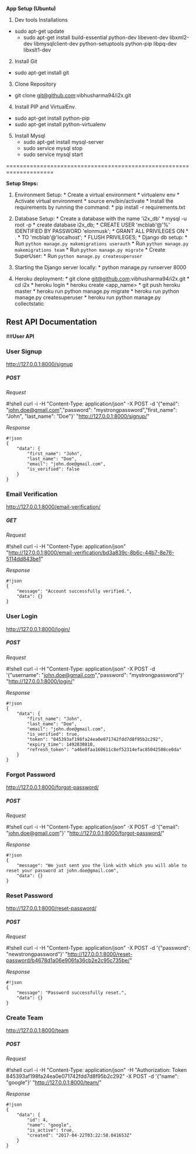 
**App Setup (Ubuntu)**

1. Dev tools Installations
  * sudo apt-get update
	* sudo apt-get install build-essential python-dev libevent-dev libxml2-dev libmysqlclient-dev python-setuptools python-pip libpq-dev libxslt1-dev
2. Install Git
  * sudo apt-get install git
3. Clone Repository
  * git clone git@github.com:vibhusharma94/i2x.git
4. Install PIP and VirtualEnv.
  * sudo apt-get install python-pip
  * sudo apt-get install python-virtualenv
5. Install Mysql
    * sudo apt-get install mysql-server
    * sudo service mysql stop
    * sudo service mysql start
    


====================================================================

**Setup Steps:**


1. Environment Setup:
       * Create a virtual environment
           * virtualenv env
       * Activate virtual environment
           * source env/bin/activate
       * Install the requirements by running the command:
           * pip install -r requirements.txt
               
2. Database Setup:
       * Create a database with the name 'i2x_db'
           * mysql -u root -p
           * create database i2x_db;
           * CREATE USER 'mcblab'@'%' IDENTIFIED BY PASSWORD 'elonmusk';
           * GRANT ALL PRIVILEGES ON * . * TO 'mcblab'@'localhost';
           * FLUSH PRIVILEGES;
       * Django db setup: 
           * Run `python manage.py makemigrations userauth`
           * Run `python manage.py makemigrations team`
           * Run `python manage.py migrate`
       * Create SuperUser: 
           * Run `python manage.py createsuperuser`

3. Starting the Django server locally:
       * python manage.py runserver 8000

4. Heroku deployment:
       * git clone git@github.com:vibhusharma94/i2x.git
       * cd i2x
       * heroku login
       * heroku create <app_name>
       * git push heroku master
       * heroku run python manage.py migrate
       * heroku run python manage.py createsuperuser
       * heroku run python manage.py collectstatic




 Rest API Documentation
-----------------------------

##**User API**

###  **User Signup**
    
  http://127.0.0.1:8000/signup

##### **POST**

*Request*

  #!shell
  curl -i -H "Content-Type: application/json" -X POST  -d '{"email": "john.doe@gmail.com","password": "mystrongpassword","first_name": "John", "last_name": "Doe"}' "http://127.0.0.1:8000/signup/"

*Response*
```
#!json
{
    "data": {
        "first_name": "John",
        "last_name": "Doe",
        "email": "john.doe@gmail.com",
        "is_verified": false
    }
}
```

###  **Email Verification**
    
  http://127.0.0.1:8000/email-verification/<key>

##### **GET**

*Request*

  #!shell
  curl -i -H "Content-Type: application/json" "http://127.0.0.1:8000/email-verification/bd3a839c-8b6c-44b7-8e76-5114dd843be1"

*Response*
```
#!json
{
    "message": "Account successfully verified.",
    "data": {}
}
```

###  **User Login**
    
  http://127.0.0.1:8000/login/

##### **POST**

*Request*

  #!shell
  curl -i -H "Content-Type: application/json" -X POST  -d '{"username": "john.doe@gmail.com","password": "mystrongpassword"}' "http://127.0.0.1:8000/login/"

*Response*
```
#!json
{
    "data": {
        "first_name": "John",
        "last_name": "Doe",
        "email": "john.doe@gmail.com",
        "is_verified": true,
        "token": "845393af198fa24ea0e071742fdd7d8f95b2c292",
        "expiry_time": 1492830810,
        "refresh_token": "a46e8faa160611c8ef52314efac85042508ce0da"
    }
}
```


###  **Forgot Password**
    
  http://127.0.0.1:8000/forgot-password/

##### **POST**

*Request*

  #!shell
  curl -i -H "Content-Type: application/json" -X POST  -d '{"email": "john.doe@gmail.com"}' "http://127.0.0.1:8000/forgot-password/"

*Response*
```
#!json
{
    "message": "We just sent you the link with which you will able to reset your password at john.doe@gmail.com",
    "data": {}
}
```


###  **Reset Password**
    
  http://127.0.0.1:8000/reset-password/<key>

##### **POST**

*Request*

  #!shell
  curl -i -H "Content-Type: application/json" -X POST  -d '{"password": "newstrongpassword"}' "http://127.0.0.1:8000/reset-password/b4678d1a06e906fa36cb2e2c95c735be/"

*Response*
```
#!json
{
    "message": "Password successfully reset.",
    "data": {}
}
```

###  **Create Team**
    
  http://127.0.0.1:8000/team

##### **POST**

*Request*

  #!shell
  curl -i -H "Content-Type: application/json" -H "Authorization: Token 845393af198fa24ea0e071742fdd7d8f95b2c292" -X POST  -d '{"name": "google"}' "http://127.0.0.1:8000/team/"

*Response*
```
#!json
{
    "data": {
        "id": 4,
        "name": "google",
        "is_active": true,
        "created": "2017-04-22T03:22:58.041653Z"
    }
}
```

